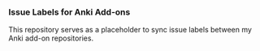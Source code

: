 ### Issue Labels for Anki Add-ons

This repository serves as a placeholder to sync issue labels between my Anki add-on repositories.